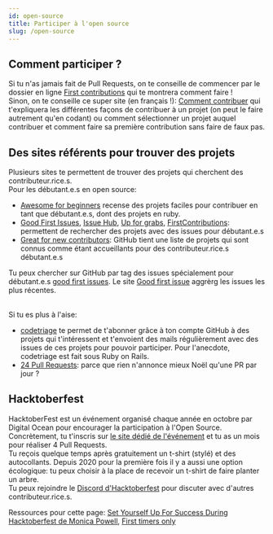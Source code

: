 ```yaml
---
id: open-source
title: Participer à l'open source
slug: /open-source
---
```


## Comment participer ?
Si tu n'as jamais fait de Pull Requests, on te conseille de commencer par le dossier en ligne [First contributions](https://github.com/firstcontributions/first-contributions) qui te montrera comment faire !<br/>
Sinon, on te conseille ce super site (en français !): [Comment contribuer](https://opensource.guide/fr/how-to-contribute/) qui t'expliquera les différentes façons de contribuer à un projet (on peut le faire autrement qu'en codant) ou comment sélectionner un projet auquel contribuer et comment faire sa première contribution sans faire de faux pas.

## Des sites référents pour trouver des projets
Plusieurs sites te permettent de trouver des projets qui cherchent des contributeur.rice.s.<br/>
Pour les débutant.e.s en open source:
- [Awesome for beginners](https://github.com/MunGell/awesome-for-beginners) recense des projets faciles pour contribuer en tant que débutant.e.s, dont des projets en ruby.
- [Good First Issues](https://goodfirstissues.com/), [Issue Hub](http://issuehub.io/), [Up for grabs](https://up-for-grabs.net/), [FirstContributions](https://firstcontributions.github.io/): permettent de rechercher des projets avec des issues pour débutant.e.s
- [Great for new contributors](https://github.com/showcases/great-for-new-contributors): GitHub tient une liste de projets qui sont connus comme étant accueillants pour des contributeur.rice.s débutant.e.s

Tu peux chercher sur GitHub par tag des issues spécialement pour débutant.e.s [good first issues](https://github.com/issues?q=label%3A%22good+first+issue%22). Le site [Good first issue](https://goodfirstissue.dev/language/ruby) aggrèrg les issues les plus récentes.

<br/>Si tu es plus à l'aise:
- [codetriage](https://www.codetriage.com/) te permet de t'abonner grâce à ton compte GitHub à des projets qui t'intéressent et t'envoient des mails régulièrement avec des issues de ces projets pour pouvoir participer. Pour l'anecdote, codetriage est fait sous Ruby on Rails.
- [24 Pull Requests](https://24pullrequests.com/): parce que rien n'annonce mieux Noël qu'une PR par jour ?

## Hacktoberfest
HacktoberFest est un événement organisé chaque année en octobre par Digital Ocean pour encourager la participation à l'Open Source. Concrètement, tu t'inscris sur [le site dédié de l'événement](https://hacktoberfest.digitalocean.com/) et tu as un mois pour réaliser 4 Pull Requests.<br/>
Tu reçois quelque temps après gratuitement un t-shirt (stylé) et des autocollants. Depuis 2020 pour la première fois il y a aussi une option écologique: tu peux choisir à la place de recevoir un t-shirt de faire planter un arbre.<br/>
Tu peux rejoindre le [Discord d'Hacktoberfest](https://discord.com/invite/hacktoberfest) pour discuter avec d'autres contributeur.rice.s.


Ressources pour cette page: [Set Yourself Up For Success During Hacktoberfest de Monica Powell](https://www.aboutmonica.com/blog/set-yourself-up-for-success-open-source-contributions), [First timers only](https://www.firsttimersonly.com/)